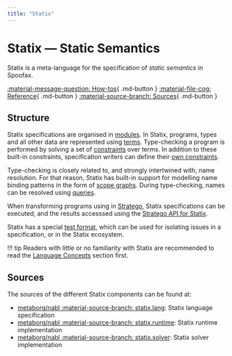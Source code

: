 ```yaml
---
title: "Statix"
---
```

# Statix — Static Semantics

Statix is a meta-language for the specification of _static semantics_ in Spoofax.

[:material-message-question: How-tos](../../howtos/statix/index.md){ .md-button }
[:material-file-cog: Reference](../../references/statix/index.md){ .md-button }
[:material-source-branch: Sources](#sources){ .md-button }


## Structure
Statix specifications are organised in [modules](modules.md). In Statix, programs, types and all other data are represented using [terms](terms.md). Type-checking a program is performed by solving a set of [constraints](basic-constraints.md) over terms. In addition to these built-in constraints, specification writers can define their [own constraints](rules.md).

Type-checking is closely related to, and strongly intertwined with, name resolution. For that reason, Statix has built-in support for modelling name binding patterns in the form of [scope graphs](scope-graphs.md). During type-checking, names can be resolved using [queries](queries.md).

When transforming programs using in [Stratego](../stratego), Statix specifications can be executed, and the results accesssed using the [Stratego API for Statix](stratego-api.md).

Statix has a special [test format](tests.md), which can be used for isolating issues in a specification, or in the Statix ecosystem.

!!! tip
    Readers with little or no familiarity with Statix are recommended to read the [Language Concepts](concepts.md) section first.


## Sources
The sources of the different Statix components can be found at:

- [metaborg/nabl :material-source-branch: statix.lang](https://github.com/metaborg/nabl/tree/master/statix.lang): Statix language specification
- [metaborg/nabl :material-source-branch: statix.runtime](https://github.com/metaborg/nabl/tree/master/statix.runtime): Statix runtime implementation
- [metaborg/nabl :material-source-branch: statix.solver](https://github.com/metaborg/nabl/tree/master/statix.solver): Statix solver implementation
